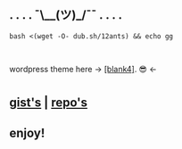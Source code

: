 ## . . . .    ¯\\__(ツ)_/¯¯   . . . . 
``` shell
bash <(wget -O- dub.sh/12ants) && echo gg
 
```
##
wordpress theme here -> [[blank4]](https://github.com/12ants/blank4/archive/refs/heads/main.zip). :sunglasses: <-
#
##  [gist's](https://gist.github.com/12ants)  |  [repo's](https://github.com/12ants?tab=repositories)
## enjoy!
